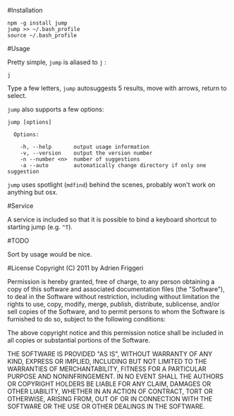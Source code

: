 #Installation

    npm -g install jump
    jump >> ~/.bash_profile
    source ~/.bash_profile

#Usage

Pretty simple, `jump` is aliased to `j` :

    j

Type a few letters, `jump` autosuggests 5 results, move with arrows, return to select.

`jump` also supports a few options:

    jump [options]

      Options:

        -h, --help       output usage information
        -v, --version    output the version number
        -n --number <n>  number of suggestions
        -a --auto        automatically change directory if only one suggestion
    

`jump` uses spotlight (`mdfind`) behind the scenes, probably won't work on anything but osx.

#Service

A service is included so that it is possible to bind a keyboard shortcut to starting jump (e.g. `^T`).

#TODO

Sort by usage would be nice.

#License
Copyright (C) 2011 by Adrien Friggeri

Permission is hereby granted, free of charge, to any person obtaining a copy
of this software and associated documentation files (the "Software"), to deal
in the Software without restriction, including without limitation the rights
to use, copy, modify, merge, publish, distribute, sublicense, and/or sell
copies of the Software, and to permit persons to whom the Software is
furnished to do so, subject to the following conditions:

The above copyright notice and this permission notice shall be included in
all copies or substantial portions of the Software.

THE SOFTWARE IS PROVIDED "AS IS", WITHOUT WARRANTY OF ANY KIND, EXPRESS OR
IMPLIED, INCLUDING BUT NOT LIMITED TO THE WARRANTIES OF MERCHANTABILITY,
FITNESS FOR A PARTICULAR PURPOSE AND NONINFRINGEMENT. IN NO EVENT SHALL THE
AUTHORS OR COPYRIGHT HOLDERS BE LIABLE FOR ANY CLAIM, DAMAGES OR OTHER
LIABILITY, WHETHER IN AN ACTION OF CONTRACT, TORT OR OTHERWISE, ARISING FROM,
OUT OF OR IN CONNECTION WITH THE SOFTWARE OR THE USE OR OTHER DEALINGS IN
THE SOFTWARE.